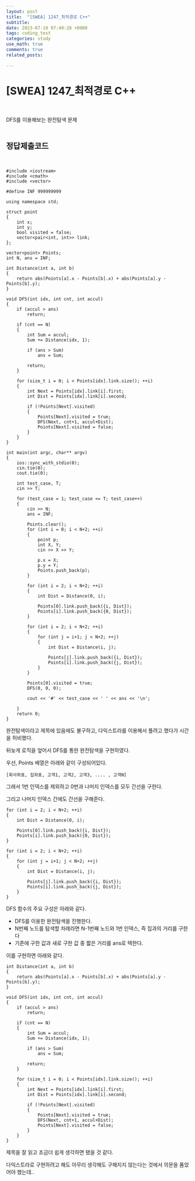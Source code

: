 ```yaml
---
layout: post
title:  "[SWEA] 1247_최적경로 C++"
subtitle:   
date: 2023-07-10 07:49:28 +0900
tags: coding_test
categories: study
use_math: true
comments: true
related_posts:

---
```


# [SWEA] 1247_최적경로 C++<br/>
<br/>

DFS를 이용해보는 완전탐색 문제<br/>
<br/>

## 정답제출코드<br/>
<Br/>

```
#include <iostream>
#include <cmath>
#include <vector>

#define INF 999999999

using namespace std;

struct point
{
    int x;
    int y;
    bool visited = false;
    vector<pair<int, int>> link;
};

vector<point> Points;
int N, ans = INF;

int Distance(int a, int b)
{
    return abs(Points[a].x - Points[b].x) + abs(Points[a].y - Points[b].y);
}

void DFS(int idx, int cnt, int accul)
{
    if (accul > ans)
        return;

    if (cnt == N)
    {
        int Sum = accul;
        Sum += Distance(idx, 1);

        if (ans > Sum)
            ans = Sum;

        return;
    }

    for (size_t i = 0; i < Points[idx].link.size(); ++i)
    {
        int Next = Points[idx].link[i].first;
        int Dist = Points[idx].link[i].second;

        if (!Points[Next].visited)
        {
            Points[Next].visited = true;
            DFS(Next, cnt+1, accul+Dist);
            Points[Next].visited = false;
        }
    }
}

int main(int argc, char** argv)
{
    ios::sync_with_stdio(0);
    cin.tie(0);
    cout.tie(0);

    int test_case, T;
    cin >> T;

    for (test_case = 1; test_case <= T; test_case++)
    {
        cin >> N;
        ans = INF;

        Points.clear();
        for (int i = 0; i < N+2; ++i)
        {
            point p;
            int X, Y;
            cin >> X >> Y;
            
            p.x = X;
            p.y = Y;
            Points.push_back(p);
        }

        for (int i = 2; i < N+2; ++i)
        {
            int Dist = Distance(0, i);
            
            Points[0].link.push_back({i, Dist});
            Points[i].link.push_back({0, Dist});
        }

        for (int i = 2; i < N+2; ++i)
        {
            for (int j = i+1; j < N+2; ++j)
            {
                int Dist = Distance(i, j);

                Points[j].link.push_back({i, Dist});
                Points[i].link.push_back({j, Dist});
            }
        }
        
        Points[0].visited = true;
        DFS(0, 0, 0);
        
        cout << '#' << test_case << ' ' << ans << '\n';
        
    }
    return 0;
}
```

완전탐색이라고 제목에 있음에도 불구하고, 다익스트라를 이용해서 풀려고 했다가 시간을 허비했다.<br/>

뒤늦게 로직을 엎어서 DFS를 통한 완전탐색을 구현하였다.<br/>

우선, Points 배열은 아래와 같이 구성되어있다.<br/>

```
[회사좌표, 집좌표, 고객1, 고객2, 고객3, .... , 고객N]
```

그래서 1번 인덱스를 제외하고 0번과 나머지 인덱스를 모두 간선을 구한다.<br/>

그리고 나머지 인덱스 간에도 간선을 구해준다.<br/>

```
for (int i = 2; i < N+2; ++i)
{
    int Dist = Distance(0, i);
    
    Points[0].link.push_back({i, Dist});
    Points[i].link.push_back({0, Dist});
}

for (int i = 2; i < N+2; ++i)
{
    for (int j = i+1; j < N+2; ++j)
    {
        int Dist = Distance(i, j);

        Points[j].link.push_back({i, Dist});
        Points[i].link.push_back({j, Dist});
    }
}
```

DFS 함수의 주요 구성은 아래와 같다.<br/>

- DFS를 이용한 완전탐색을 진행한다.
- N번째 노드를 탐색할 차례라면 N-1번째 노드와 1번 인덱스, 즉 집과의 거리를 구한다
- 기존에 구한 값과 새로 구한 값 중 짧은 거리를 ans로 택한다.

이를 구현하면 아래와 같다.<br/>

```
int Distance(int a, int b)
{
    return abs(Points[a].x - Points[b].x) + abs(Points[a].y - Points[b].y);
}

void DFS(int idx, int cnt, int accul)
{
    if (accul > ans)
        return;

    if (cnt == N)
    {
        int Sum = accul;
        Sum += Distance(idx, 1);

        if (ans > Sum)
            ans = Sum;

        return;
    }

    for (size_t i = 0; i < Points[idx].link.size(); ++i)
    {
        int Next = Points[idx].link[i].first;
        int Dist = Points[idx].link[i].second;

        if (!Points[Next].visited)
        {
            Points[Next].visited = true;
            DFS(Next, cnt+1, accul+Dist);
            Points[Next].visited = false;
        }
    }
}
```

제목을 잘 읽고 조금더 쉽게 생각하면 됐을 것 같다.<br/>

다익스트라로 구현하려고 해도 아무리 생각해도 구해지지 않는다는 것에서 의문을 품었어야 했는데..<br/>